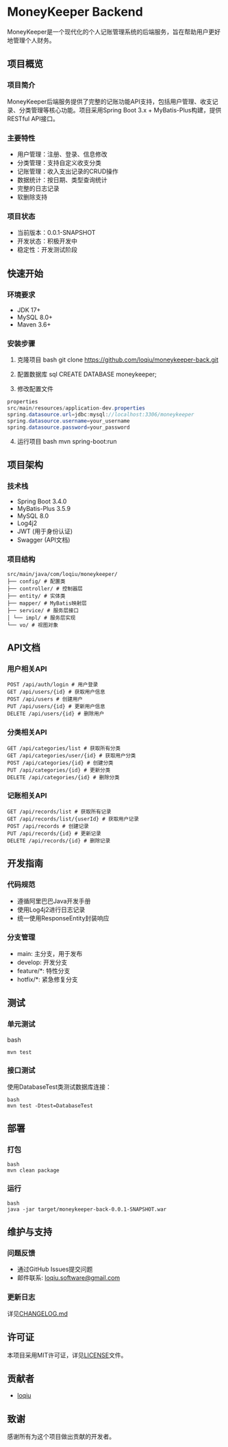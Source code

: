 # MoneyKeeper Backend

MoneyKeeper是一个现代化的个人记账管理系统的后端服务，旨在帮助用户更好地管理个人财务。

## 项目概览

### 项目简介
MoneyKeeper后端服务提供了完整的记账功能API支持，包括用户管理、收支记录、分类管理等核心功能。项目采用Spring Boot 3.x + MyBatis-Plus构建，提供RESTful API接口。

### 主要特性
- 用户管理：注册、登录、信息修改
- 分类管理：支持自定义收支分类
- 记账管理：收入支出记录的CRUD操作
- 数据统计：按日期、类型查询统计
- 完整的日志记录
- 软删除支持

### 项目状态
- 当前版本：0.0.1-SNAPSHOT
- 开发状态：积极开发中
- 稳定性：开发测试阶段

## 快速开始

### 环境要求
- JDK 17+
- MySQL 8.0+
- Maven 3.6+

### 安装步骤
1. 克隆项目
bash
git clone https://github.com/loqiu/moneykeeper-back.git

2. 配置数据库
sql
CREATE DATABASE moneykeeper;

3. 修改配置文件
```java
properties
src/main/resources/application-dev.properties
spring.datasource.url=jdbc:mysql://localhost:3306/moneykeeper
spring.datasource.username=your_username
spring.datasource.password=your_password
```

4. 运行项目
bash
mvn spring-boot:run


## 项目架构

### 技术栈
- Spring Boot 3.4.0
- MyBatis-Plus 3.5.9
- MySQL 8.0
- Log4j2
- JWT (用于身份认证)
- Swagger (API文档)

### 项目结构
```
src/main/java/com/loqiu/moneykeeper/
├── config/ # 配置类
├── controller/ # 控制器层
├── entity/ # 实体类
├── mapper/ # MyBatis映射层
├── service/ # 服务层接口
│ └── impl/ # 服务层实现
└── vo/ # 视图对象
```

## API文档

### 用户相关API
```http
POST /api/auth/login # 用户登录
GET /api/users/{id} # 获取用户信息
POST /api/users # 创建用户
PUT /api/users/{id} # 更新用户信息
DELETE /api/users/{id} # 删除用户
```
### 分类相关API
```http
GET /api/categories/list # 获取所有分类
GET /api/categories/user/{id} # 获取用户分类
POST /api/categories/{id} # 创建分类
PUT /api/categories/{id} # 更新分类
DELETE /api/categories/{id} # 删除分类
```
### 记账相关API
```http
GET /api/records/list # 获取所有记录
GET /api/records/list/{userId} # 获取用户记录
POST /api/records # 创建记录
PUT /api/records/{id} # 更新记录
DELETE /api/records/{id} # 删除记录
```
## 开发指南

### 代码规范

- 遵循阿里巴巴Java开发手册
- 使用Log4j2进行日志记录
- 统一使用ResponseEntity封装响应

### 分支管理

- main: 主分支，用于发布
- develop: 开发分支
- feature/*: 特性分支
- hotfix/*: 紧急修复分支

## 测试

### 单元测试

bash
```
mvn test
```
### 接口测试

使用DatabaseTest类测试数据库连接：
```
bash
mvn test -Dtest=DatabaseTest
```
## 部署

### 打包
```
bash
mvn clean package
```
### 运行
```
bash
java -jar target/moneykeeper-back-0.0.1-SNAPSHOT.war
```
## 维护与支持

### 问题反馈
- 通过GitHub Issues提交问题
- 邮件联系: loqiu.software@gmail.com

### 更新日志
详见[CHANGELOG.md](./CHANGELOG.md)

## 许可证
本项目采用MIT许可证，详见[LICENSE](./LICENSE)文件。

## 贡献者
- [loqiu](https://github.com/loqiu)

## 致谢
感谢所有为这个项目做出贡献的开发者。


